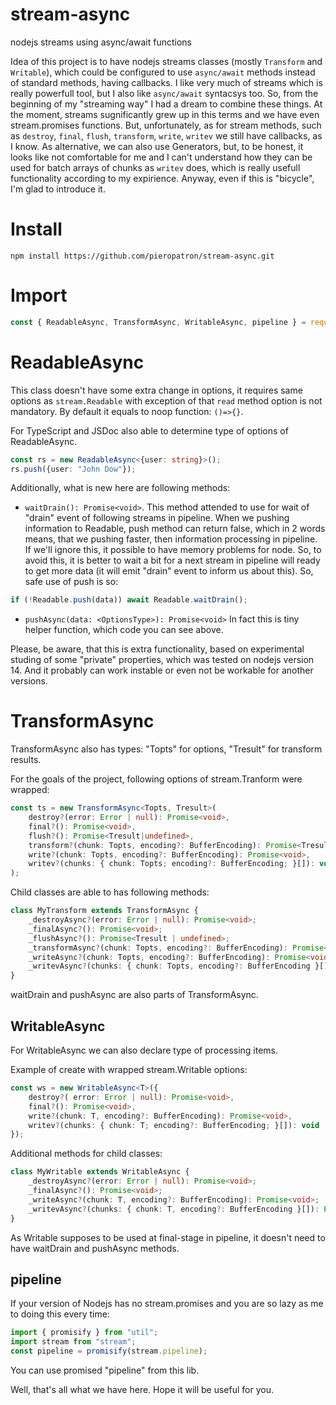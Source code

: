 # stream-async
nodejs streams using async/await functions

Idea of this project is to have nodejs streams classes (mostly `Transform` and `Writable`), which could be configured to use `async/await` methods instead of standard methods, having callbacks. I like very much of streams which is really powerfull tool, but I also like `async/await` syntacsys too. So, from the beginning of my "streaming way" I had a dream to combine these things. At the moment, streams sugnificantly grew up in this terms and we have even stream.promises functions. But, unfortunately, as for stream methods, such as `destroy`, `final`, `flush`, `transform`, `write`, `writev` we still have callbacks, as I know. As alternative, we can also use Generators, but, to be honest, it looks like not comfortable for me and I can't understand how they can be used for batch arrays of chunks as `writev` does, which is really usefull functionality according to my expirience. Anyway, even if this is "bicycle", I'm glad to introduce it.

# Install
`npm install https://github.com/pieropatron/stream-async.git`

# Import
``` javascript
const { ReadableAsync, TransformAsync, WritableAsync, pipeline } = require('@pieropatron/stream-async'); // nothing new, folks
```

# ReadableAsync
This class doesn't have some extra change in options, it requires same options as `stream.Readable` with exception of that `read` method option is not mandatory. By default it equals to noop function: `()=>{}`.

For TypeScript and JSDoc also able to determine type of options of ReadableAsync.

``` TypeScript
const rs = new ReadableAsync<{user: string}>();
rs.push({user: "John Dow"});
```

Additionally, what is new here are following methods:

* ```waitDrain(): Promise<void>```. This method attended to use for wait of "drain" event of following streams in pipeline. When we pushing information to Readable, push method can return false, which in 2 words means, that we pushing faster, then information processing in pipeline. If we'll ignore this, it possible to have memory problems for node. So, to avoid this, it is better to wait a bit for a next stream in pipeline will ready to get more data (it will emit "drain" event to inform us about this). So, safe use of push is so:

``` javascript
if (!Readable.push(data)) await Readable.waitDrain();
```

* ```pushAsync(data: <OptionsType>): Promise<void>``` In fact this is tiny helper function, which code you can see above.

Please, be aware, that this is extra functionality, based on experimental studing of some "private" properties, which was tested on nodejs version 14. And it probably can work instable or even not be workable for another versions.


# TransformAsync

TransformAsync also has types: "Topts" for options, "Tresult" for transform results.

For the goals of the project, following options of stream.Tranform were wrapped:

``` TypeScript
const ts = new TransformAsync<Topts, Tresult>(
	destroy?(error: Error | null): Promise<void>,
	final?(): Promise<void>,
	flush?(): Promise<Tresult|undefined>,
	transform?(chunk: Topts, encoding?: BufferEncoding): Promise<Tresult | undefined>,
	write?(chunk: Topts, encoding?: BufferEncoding): Promise<void>,
	writev?(chunks: { chunk: Topts; encoding?: BufferEncoding; }[]): void
);
```

Child classes are able to has following methods:

``` TypeScript
class MyTransform extends TransformAsync {
	_destroyAsync?(error: Error | null): Promise<void>;
	_finalAsync?(): Promise<void>;
	_flushAsync?(): Promise<Tresult | undefined>;
	_transformAsync?(chunk: Topts, encoding?: BufferEncoding): Promise<Tresult | undefined>;
	_writeAsync?(chunk: Topts, encoding?: BufferEncoding): Promise<void>;
	_writevAsync?(chunks: { chunk: Topts, encoding?: BufferEncoding }[]): Promise<void>;
}
```

waitDrain and pushAsync are also parts of TransformAsync.

## WritableAsync
For WritableAsync we can also declare type of processing items.

Example of create with wrapped stream.Writable options:

``` TypeScript
const ws = new WritableAsync<T>({
	destroy?( error: Error | null): Promise<void>,
	final?(): Promise<void>,
	write?(chunk: T, encoding?: BufferEncoding): Promise<void>,
	writev?(chunks: { chunk: T; encoding?: BufferEncoding; }[]): void
});
```

Additional methods for child classes:

``` TypeScript
class MyWritable extends WritableAsync {
	_destroyAsync?(error: Error | null): Promise<void>;
	_finalAsync?(): Promise<void>;
	_writeAsync?(chunk: T, encoding?: BufferEncoding): Promise<void>;
	_writevAsync?(chunks: { chunk: T, encoding?: BufferEncoding }[]): Promise<void>;
}
```

As Writable supposes to be used at final-stage in pipeline, it doesn't need to have waitDrain and pushAsync methods.

## pipeline
If your version of Nodejs has no stream.promises and you are so lazy as me to doing this every time:

``` TypeScript
import { promisify } from "util";
import stream from "stream";
const pipeline = promisify(stream.pipeline);
```

You can use promised "pipeline" from this lib.

Well, that's all what we have here. Hope it will be useful for you.
